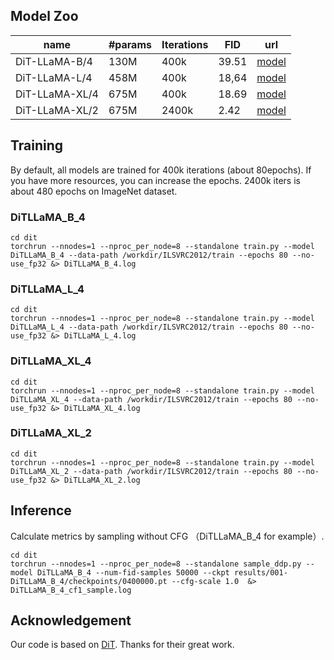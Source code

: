 ## Model Zoo
| name           | #params | Iterations | FID   | url |
|----------------|---------|------------|-------| --- | 
| DiT-LLaMA-B/4  | 130M    | 400k       | 39.51 | [model](https://huggingface.co/mtgv/DiTLLaMA-B-4/blob/main/0400000.pt) |
| DiT-LLaMA-L/4  | 458M    | 400k       | 18,64 | [model](https://huggingface.co/mtgv/DiTLLaMA-L-4/blob/main/0400000.pt) |
| DiT-LLaMA-XL/4 | 675M    | 400k       | 18.69 | [model](https://huggingface.co/mtgv/DiTLLaMA-XL-4/blob/main/0400000.pt) |
| DiT-LLaMA-XL/2 | 675M    | 2400k      | 2.42  | [model](https://huggingface.co/mtgv/DiTLLaMA-XL-2/blob/main/2400000.pt) |

## Training 
By default, all models are trained for 400k iterations (about 80epochs). If you have more resources, you can increase the epochs. 
2400k iters is about 480 epochs on ImageNet dataset.

### DiTLLaMA_B_4
```
cd dit
torchrun --nnodes=1 --nproc_per_node=8 --standalone train.py --model DiTLLaMA_B_4 --data-path /workdir/ILSVRC2012/train --epochs 80 --no-use_fp32 &> DiTLLaMA_B_4.log
```
### DiTLLaMA_L_4
```
cd dit
torchrun --nnodes=1 --nproc_per_node=8 --standalone train.py --model DiTLLaMA_L_4 --data-path /workdir/ILSVRC2012/train --epochs 80 --no-use_fp32 &> DiTLLaMA_L_4.log
```
### DiTLLaMA_XL_4
```
cd dit
torchrun --nnodes=1 --nproc_per_node=8 --standalone train.py --model DiTLLaMA_XL_4 --data-path /workdir/ILSVRC2012/train --epochs 80 --no-use_fp32 &> DiTLLaMA_XL_4.log

```
### DiTLLaMA_XL_2
```
cd dit
torchrun --nnodes=1 --nproc_per_node=8 --standalone train.py --model DiTLLaMA_XL_2 --data-path /workdir/ILSVRC2012/train --epochs 80 --no-use_fp32 &> DiTLLaMA_XL_2.log

```


## Inference
Calculate metrics by sampling without CFG （DiTLLaMA_B_4 for example）.
```
cd dit
torchrun --nnodes=1 --nproc_per_node=8 --standalone sample_ddp.py --model DiTLLaMA_B_4 --num-fid-samples 50000 --ckpt results/001-DiTLLaMA_B_4/checkpoints/0400000.pt --cfg-scale 1.0  &> DiTLLaMA_B_4_cf1_sample.log

```


## Acknowledgement

Our code is based on [DiT](https://github.com/facebookresearch/DiT). Thanks for their great work.
